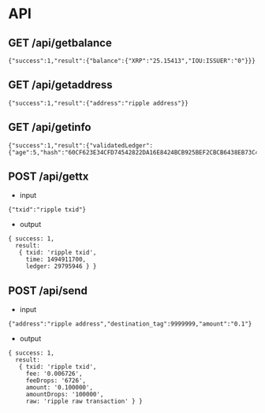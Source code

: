 # API


## GET /api/getbalance

```
{"success":1,"result":{"balance":{"XRP":"25.15413","IOU:ISSUER":"0"}}}
```

## GET /api/getaddress

```
{"success":1,"result":{"address":"ripple address"}}
```

## GET /api/getinfo

```
{"success":1,"result":{"validatedLedger":{"age":5,"hash":"60CF623E34CFD74542822DA16E8424BCB925BEF2CBCB6438EB73C4F857BE0991","baseFeeXRP":"0.00001","reserveBaseXRP":"20","reserveIncrementXRP":"5","ledgerVersion":29894372}}}
```

## POST /api/gettx

* input

```
{"txid":"ripple txid"}
```

* output

```
{ success: 1,
  result: 
   { txid: 'ripple txid',
     time: 1494911700,
     ledger: 29795946 } }
```

## POST /api/send

* input


```
{"address":"ripple address","destination_tag":9999999,"amount":"0.1"}
```

* output

```
{ success: 1,
  result: 
   { txid: 'ripple txid',
     fee: '0.006726',
     feeDrops: '6726',
     amount: '0.100000',
     amountDrops: '100000',
     raw: 'ripple raw transaction' } }
```
